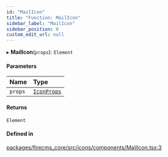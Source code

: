 ```yaml
---
id: "MailIcon"
title: "Function: MailIcon"
sidebar_label: "MailIcon"
sidebar_position: 0
custom_edit_url: null
---
```


▸ **MailIcon**(`props`): `Element`

#### Parameters

| Name | Type |
| :------ | :------ |
| `props` | [`IconProps`](../types/IconProps.md) |

#### Returns

`Element`

#### Defined in

[packages/firecms_core/src/icons/components/MailIcon.tsx:3](https://github.com/FireCMSco/firecms/blob/d45f3739/packages/firecms_core/src/icons/components/MailIcon.tsx#L3)
